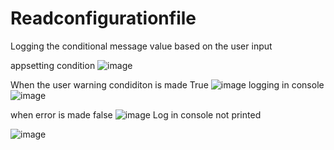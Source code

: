 # Readconfigurationfile
Logging the conditional message value based on the user input 

appsetting condition 
![image](https://user-images.githubusercontent.com/55627267/185807766-e27c98b3-0b9b-4f33-b82f-dd4d2b413067.png)


When the user warning condiditon is made True 
![image](https://user-images.githubusercontent.com/55627267/185807685-f127cadf-ac20-4305-ac47-3f55dc39a4b5.png)
logging in console
![image](https://user-images.githubusercontent.com/55627267/185807695-93cbdf4d-7494-46d1-a580-3fbee3e28b40.png)

when error is made false 
![image](https://user-images.githubusercontent.com/55627267/185807717-0aab6ee5-38b0-4d43-8e88-bafbff33eb79.png)
Log in console not printed 

![image](https://user-images.githubusercontent.com/55627267/185807739-63df015c-9b12-4a30-997c-02fbaf2d3ddf.png)
